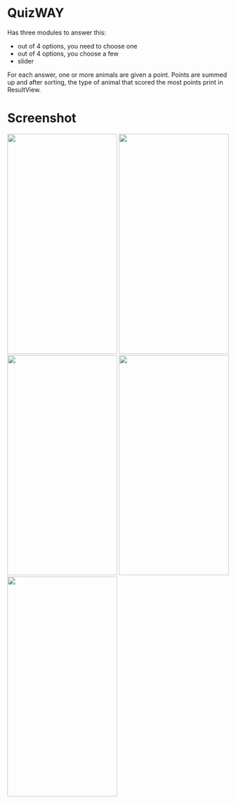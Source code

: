 # QuizWAY

Has three modules to answer this:
* out of 4 options, you need to choose one
* out of 4 options, you choose a few
* slider
 
For each answer, one or more animals are given a point. Points are summed up and after sorting, the type of animal that scored the most points print in ResultView.

# Screenshot

<img src="https://user-images.githubusercontent.com/48784547/76235629-07fc0600-6234-11ea-90bd-e69e988a30a6.png" width="250" height="500"></img>
<img src="https://user-images.githubusercontent.com/48784547/76235632-08949c80-6234-11ea-9af3-7a3b24c195a4.png" width="250" height="500"></img>
<img src="https://user-images.githubusercontent.com/48784547/76235636-0a5e6000-6234-11ea-8036-b2012e2795de.png" width="250" height="500"></img>
<img src="https://user-images.githubusercontent.com/48784547/76236037-b99b3700-6234-11ea-85ef-70cefd7f0110.png" width="250" height="500"></img>
<img src="https://user-images.githubusercontent.com/48784547/76235639-0b8f8d00-6234-11ea-89ad-b14a7e7cb378.png" width="250" height="500"></img>
